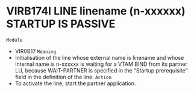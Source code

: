 # VIRB174I LINE linename (n-xxxxxx) STARTUP IS PASSIVE
`Module`
- VIR0B17
`Meaning`
- Initialisation of the line whose external name is linename and whose internal name is n-xxxxxx is waiting for a VTAM BIND from its partner LU, because WAIT-PARTNER is specified in the “Startup prerequisite” field in the definition of the line.
`Action`
- To activate the line, start the partner application.
